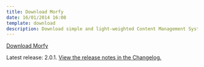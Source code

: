 ```yaml
---
title: Download Morfy
date: 16/01/2014 16:08
template: download
description: Download simple and light-weighted Content Management System written in PHP
---
```


<a href="https://github.com/morfy-cms/morfy/releases/download/v2.0.1/morfy-2.0.1.zip" class="btn btn-black no-margin">Download Morfy</a>  

Latest release: 2.0.1. [View the release notes in the Changelog.](https://github.com/morfy-cms/morfy/blob/master/CHANGELOG.md)
